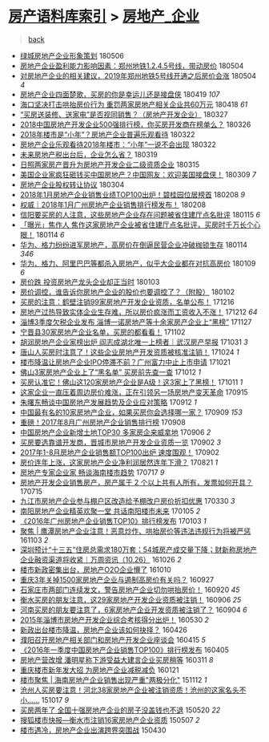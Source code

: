 [房产语料库索引](../../README.md)  > [房地产_企业](房地产_企业.md)
====
> [back](../README.md)

- [绿城房地产企业形象策划](http://jkwz.applinzi.com/ittc/7100060213090714641.html#%E7%BB%BF%E5%9F%8E%E6%88%BF%E5%9C%B0%E4%BA%A7%E4%BC%81%E4%B8%9A%E5%BD%A2%E8%B1%A1%E7%AD%96%E5%88%92) 180506  
- [房地产企业盈利能力影响因素：郑州地铁1.2.4.5号线，带动房价](http://jkwz.applinzi.com/ittc/7099173226511074321.html#%E6%88%BF%E5%9C%B0%E4%BA%A7%E4%BC%81%E4%B8%9A%E7%9B%88%E5%88%A9%E8%83%BD%E5%8A%9B%E5%BD%B1%E5%93%8D%E5%9B%A0%E7%B4%A0%EF%BC%9A%E9%83%91%E5%B7%9E%E5%9C%B0%E9%93%811.2.4.5%E5%8F%B7%E7%BA%BF%EF%BC%8C%E5%B8%A6%E5%8A%A8%E6%88%BF%E4%BB%B7) 180504  
- [对房地产企业的相关建议，2019年郑州地铁5号线开通之后房价会涨](http://jkwz.applinzi.com/ittc/7099167464455930890.html#%E5%AF%B9%E6%88%BF%E5%9C%B0%E4%BA%A7%E4%BC%81%E4%B8%9A%E7%9A%84%E7%9B%B8%E5%85%B3%E5%BB%BA%E8%AE%AE%EF%BC%8C2019%E5%B9%B4%E9%83%91%E5%B7%9E%E5%9C%B0%E9%93%815%E5%8F%B7%E7%BA%BF%E5%BC%80%E9%80%9A%E4%B9%8B%E5%90%8E%E6%88%BF%E4%BB%B7%E4%BC%9A%E6%B6%A8) 180504 *4* 
- [房地产企业四面楚歌，买房的你是幸运儿还是接盘侠](http://jkwz.applinzi.com/ittc/7093798772406748177.html#%E6%88%BF%E5%9C%B0%E4%BA%A7%E4%BC%81%E4%B8%9A%E5%9B%9B%E9%9D%A2%E6%A5%9A%E6%AD%8C%EF%BC%8C%E4%B9%B0%E6%88%BF%E7%9A%84%E4%BD%A0%E6%98%AF%E5%B9%B8%E8%BF%90%E5%84%BF%E8%BF%98%E6%98%AF%E6%8E%A5%E7%9B%98%E4%BE%A0) 180419 *107* 
- [海口坚决打击哄抬房价行为 重罚两家房地产相关企业共60万元](http://jkwz.applinzi.com/ittc/7093435563590026256.html#%E6%B5%B7%E5%8F%A3%E5%9D%9A%E5%86%B3%E6%89%93%E5%87%BB%E5%93%84%E6%8A%AC%E6%88%BF%E4%BB%B7%E8%A1%8C%E4%B8%BA+%E9%87%8D%E7%BD%9A%E4%B8%A4%E5%AE%B6%E6%88%BF%E5%9C%B0%E4%BA%A7%E7%9B%B8%E5%85%B3%E4%BC%81%E4%B8%9A%E5%85%B160%E4%B8%87%E5%85%83) 180418 *61* 
- [“买房送装修、送家电”是否视同销售？（房地产开发企业）](http://jkwz.applinzi.com/ittc/7085150177692484625.html#%E2%80%9C%E4%B9%B0%E6%88%BF%E9%80%81%E8%A3%85%E4%BF%AE%E3%80%81%E9%80%81%E5%AE%B6%E7%94%B5%E2%80%9D%E6%98%AF%E5%90%A6%E8%A7%86%E5%90%8C%E9%94%80%E5%94%AE%EF%BC%9F%EF%BC%88%E6%88%BF%E5%9C%B0%E4%BA%A7%E5%BC%80%E5%8F%91%E4%BC%81%E4%B8%9A%EF%BC%89) 180327  
- [2018中国房地产开发企业500强排行榜，你买房开发商在榜单么？](http://jkwz.applinzi.com/ittc/7084789229152633866.html#2018%E4%B8%AD%E5%9B%BD%E6%88%BF%E5%9C%B0%E4%BA%A7%E5%BC%80%E5%8F%91%E4%BC%81%E4%B8%9A500%E5%BC%BA%E6%8E%92%E8%A1%8C%E6%A6%9C%EF%BC%8C%E4%BD%A0%E4%B9%B0%E6%88%BF%E5%BC%80%E5%8F%91%E5%95%86%E5%9C%A8%E6%A6%9C%E5%8D%95%E4%B9%88%EF%BC%9F) 180326  
- [2018年楼市是“小年”？房地产企业普遍乐观看待](http://jkwz.applinzi.com/ittc/7083416629583283206.html#2018%E5%B9%B4%E6%A5%BC%E5%B8%82%E6%98%AF%E2%80%9C%E5%B0%8F%E5%B9%B4%E2%80%9D%EF%BC%9F%E6%88%BF%E5%9C%B0%E4%BA%A7%E4%BC%81%E4%B8%9A%E6%99%AE%E9%81%8D%E4%B9%90%E8%A7%82%E7%9C%8B%E5%BE%85) 180322  
- [房地产企业乐观看待2018年楼市：“小年”一说不会出现](http://jkwz.applinzi.com/ittc/7083351399826195466.html#%E6%88%BF%E5%9C%B0%E4%BA%A7%E4%BC%81%E4%B8%9A%E4%B9%90%E8%A7%82%E7%9C%8B%E5%BE%852018%E5%B9%B4%E6%A5%BC%E5%B8%82%EF%BC%9A%E2%80%9C%E5%B0%8F%E5%B9%B4%E2%80%9D%E4%B8%80%E8%AF%B4%E4%B8%8D%E4%BC%9A%E5%87%BA%E7%8E%B0) 180322  
- [未来房地产税出台后，企业怎么省？](http://jkwz.applinzi.com/ittc/7082122804457899015.html#%E6%9C%AA%E6%9D%A5%E6%88%BF%E5%9C%B0%E4%BA%A7%E7%A8%8E%E5%87%BA%E5%8F%B0%E5%90%8E%EF%BC%8C%E4%BC%81%E4%B8%9A%E6%80%8E%E4%B9%88%E7%9C%81%EF%BC%9F) 180319  
- [日照两家房产晋升为房地产开发企业二级资质企业](http://jkwz.applinzi.com/ittc/7080734413359154187.html#%E6%97%A5%E7%85%A7%E4%B8%A4%E5%AE%B6%E6%88%BF%E4%BA%A7%E6%99%8B%E5%8D%87%E4%B8%BA%E6%88%BF%E5%9C%B0%E4%BA%A7%E5%BC%80%E5%8F%91%E4%BC%81%E4%B8%9A%E4%BA%8C%E7%BA%A7%E8%B5%84%E8%B4%A8%E4%BC%81%E4%B8%9A) 180315  
- [美国企业家疯狂砸钱买中国房地产？中国网友：欢迎美国接盘侠！](http://jkwz.applinzi.com/ittc/7078529833489662992.html#%E7%BE%8E%E5%9B%BD%E4%BC%81%E4%B8%9A%E5%AE%B6%E7%96%AF%E7%8B%82%E7%A0%B8%E9%92%B1%E4%B9%B0%E4%B8%AD%E5%9B%BD%E6%88%BF%E5%9C%B0%E4%BA%A7%EF%BC%9F%E4%B8%AD%E5%9B%BD%E7%BD%91%E5%8F%8B%EF%BC%9A%E6%AC%A2%E8%BF%8E%E7%BE%8E%E5%9B%BD%E6%8E%A5%E7%9B%98%E4%BE%A0%EF%BC%81) 180309 *7* 
- [房地产企业股权转让协议](http://jkwz.applinzi.com/ittc/7076243177176826890.html#%E6%88%BF%E5%9C%B0%E4%BA%A7%E4%BC%81%E4%B8%9A%E8%82%A1%E6%9D%83%E8%BD%AC%E8%AE%A9%E5%8D%8F%E8%AE%AE) 180304  
- [2018年1月房地产企业销售业绩TOP100出炉！碧桂园位居榜首](http://jkwz.applinzi.com/ittc/7067667332900324368.html#2018%E5%B9%B41%E6%9C%88%E6%88%BF%E5%9C%B0%E4%BA%A7%E4%BC%81%E4%B8%9A%E9%94%80%E5%94%AE%E4%B8%9A%E7%BB%A9TOP100%E5%87%BA%E7%82%89%EF%BC%81%E7%A2%A7%E6%A1%82%E5%9B%AD%E4%BD%8D%E5%B1%85%E6%A6%9C%E9%A6%96) 180208 *9* 
- [权威｜2018年1月广州房地产企业销售排行榜发布！](http://jkwz.applinzi.com/ittc/7067666456714413072.html#%E6%9D%83%E5%A8%81%EF%BD%9C2018%E5%B9%B41%E6%9C%88%E5%B9%BF%E5%B7%9E%E6%88%BF%E5%9C%B0%E4%BA%A7%E4%BC%81%E4%B8%9A%E9%94%80%E5%94%AE%E6%8E%92%E8%A1%8C%E6%A6%9C%E5%8F%91%E5%B8%83%EF%BC%81) 180208  
- [信阳要买房的人注意，这些房地产企业存在问题被省住建厅点名批评](http://jkwz.applinzi.com/ittc/7058766625900069898.html#%E4%BF%A1%E9%98%B3%E8%A6%81%E4%B9%B0%E6%88%BF%E7%9A%84%E4%BA%BA%E6%B3%A8%E6%84%8F%EF%BC%8C%E8%BF%99%E4%BA%9B%E6%88%BF%E5%9C%B0%E4%BA%A7%E4%BC%81%E4%B8%9A%E5%AD%98%E5%9C%A8%E9%97%AE%E9%A2%98%E8%A2%AB%E7%9C%81%E4%BD%8F%E5%BB%BA%E5%8E%85%E7%82%B9%E5%90%8D%E6%89%B9%E8%AF%84) 180115 *6* 
- [「曝光」焦作人 焦作这家房地产企业被省住建厅点名批评，买房时千万长个心眼！](http://jkwz.applinzi.com/ittc/7058578686628856849.html#%E3%80%8C%E6%9B%9D%E5%85%89%E3%80%8D%E7%84%A6%E4%BD%9C%E4%BA%BA+%E7%84%A6%E4%BD%9C%E8%BF%99%E5%AE%B6%E6%88%BF%E5%9C%B0%E4%BA%A7%E4%BC%81%E4%B8%9A%E8%A2%AB%E7%9C%81%E4%BD%8F%E5%BB%BA%E5%8E%85%E7%82%B9%E5%90%8D%E6%89%B9%E8%AF%84%EF%BC%8C%E4%B9%B0%E6%88%BF%E6%97%B6%E5%8D%83%E4%B8%87%E9%95%BF%E4%B8%AA%E5%BF%83%E7%9C%BC%EF%BC%81) 180114 *6* 
- [华为、格力纷纷进军房地产，高房价在倒逼民营企业冲破枷锁生存](http://jkwz.applinzi.com/ittc/7058389448650130439.html#%E5%8D%8E%E4%B8%BA%E3%80%81%E6%A0%BC%E5%8A%9B%E7%BA%B7%E7%BA%B7%E8%BF%9B%E5%86%9B%E6%88%BF%E5%9C%B0%E4%BA%A7%EF%BC%8C%E9%AB%98%E6%88%BF%E4%BB%B7%E5%9C%A8%E5%80%92%E9%80%BC%E6%B0%91%E8%90%A5%E4%BC%81%E4%B8%9A%E5%86%B2%E7%A0%B4%E6%9E%B7%E9%94%81%E7%94%9F%E5%AD%98) 180114 *346* 
- [华为、格力、阿里巴巴等都杀入房地产，似乎大企业都在对抗高房价](http://jkwz.applinzi.com/ittc/7056662058810999815.html#%E5%8D%8E%E4%B8%BA%E3%80%81%E6%A0%BC%E5%8A%9B%E3%80%81%E9%98%BF%E9%87%8C%E5%B7%B4%E5%B7%B4%E7%AD%89%E9%83%BD%E6%9D%80%E5%85%A5%E6%88%BF%E5%9C%B0%E4%BA%A7%EF%BC%8C%E4%BC%BC%E4%B9%8E%E5%A4%A7%E4%BC%81%E4%B8%9A%E9%83%BD%E5%9C%A8%E5%AF%B9%E6%8A%97%E9%AB%98%E6%88%BF%E4%BB%B7) 180109 *6* 
- [房价跌 投资房地产龙头企业却正当时](http://jkwz.applinzi.com/ittc/7054349535617221643.html#%E6%88%BF%E4%BB%B7%E8%B7%8C+%E6%8A%95%E8%B5%84%E6%88%BF%E5%9C%B0%E4%BA%A7%E9%BE%99%E5%A4%B4%E4%BC%81%E4%B8%9A%E5%8D%B4%E6%AD%A3%E5%BD%93%E6%97%B6) 180103  
- [房价调控，谁告诉你房地产企业的股价也要调控了？（附股）](http://jkwz.applinzi.com/ittc/7054061076784612368.html#%E6%88%BF%E4%BB%B7%E8%B0%83%E6%8E%A7%EF%BC%8C%E8%B0%81%E5%91%8A%E8%AF%89%E4%BD%A0%E6%88%BF%E5%9C%B0%E4%BA%A7%E4%BC%81%E4%B8%9A%E7%9A%84%E8%82%A1%E4%BB%B7%E4%B9%9F%E8%A6%81%E8%B0%83%E6%8E%A7%E4%BA%86%EF%BC%9F%EF%BC%88%E9%99%84%E8%82%A1%EF%BC%89) 180102  
- [买房的注意：鹤壁注销99家房地产开发企业资质，名单公布！](http://jkwz.applinzi.com/ittc/7047816427896046608.html#%E4%B9%B0%E6%88%BF%E7%9A%84%E6%B3%A8%E6%84%8F%EF%BC%9A%E9%B9%A4%E5%A3%81%E6%B3%A8%E9%94%8099%E5%AE%B6%E6%88%BF%E5%9C%B0%E4%BA%A7%E5%BC%80%E5%8F%91%E4%BC%81%E4%B8%9A%E8%B5%84%E8%B4%A8%EF%BC%8C%E5%90%8D%E5%8D%95%E5%85%AC%E5%B8%83%EF%BC%81) 171216  
- [房地产过热导致实体企业生存难，所以房价疯涨而工资收入不涨！](http://jkwz.applinzi.com/ittc/7045954448822633489.html#%E6%88%BF%E5%9C%B0%E4%BA%A7%E8%BF%87%E7%83%AD%E5%AF%BC%E8%87%B4%E5%AE%9E%E4%BD%93%E4%BC%81%E4%B8%9A%E7%94%9F%E5%AD%98%E9%9A%BE%EF%BC%8C%E6%89%80%E4%BB%A5%E6%88%BF%E4%BB%B7%E7%96%AF%E6%B6%A8%E8%80%8C%E5%B7%A5%E8%B5%84%E6%94%B6%E5%85%A5%E4%B8%8D%E6%B6%A8%EF%BC%81) 171212 *64* 
- [淄博3季度欠税企业发布 淄博一诺房地产等十余家房产企业上“黑榜”](http://jkwz.applinzi.com/ittc/7040631498095461392.html#%E6%B7%84%E5%8D%9A3%E5%AD%A3%E5%BA%A6%E6%AC%A0%E7%A8%8E%E4%BC%81%E4%B8%9A%E5%8F%91%E5%B8%83+%E6%B7%84%E5%8D%9A%E4%B8%80%E8%AF%BA%E6%88%BF%E5%9C%B0%E4%BA%A7%E7%AD%89%E5%8D%81%E4%BD%99%E5%AE%B6%E6%88%BF%E4%BA%A7%E4%BC%81%E4%B8%9A%E4%B8%8A%E2%80%9C%E9%BB%91%E6%A6%9C%E2%80%9D) 171127  
- [宁晋县30家房地产企业名单，买房的都看看！](http://jkwz.applinzi.com/ittc/7031345647813411857.html#%E5%AE%81%E6%99%8B%E5%8E%BF30%E5%AE%B6%E6%88%BF%E5%9C%B0%E4%BA%A7%E4%BC%81%E4%B8%9A%E5%90%8D%E5%8D%95%EF%BC%8C%E4%B9%B0%E6%88%BF%E7%9A%84%E9%83%BD%E7%9C%8B%E7%9C%8B%EF%BC%81) 171102  
- [胡润房地产企业家榜出炉 阎志成湖北唯一上榜者｜武汉房产早报](http://jkwz.applinzi.com/ittc/7030536884869137425.html#%E8%83%A1%E6%B6%A6%E6%88%BF%E5%9C%B0%E4%BA%A7%E4%BC%81%E4%B8%9A%E5%AE%B6%E6%A6%9C%E5%87%BA%E7%82%89+%E9%98%8E%E5%BF%97%E6%88%90%E6%B9%96%E5%8C%97%E5%94%AF%E4%B8%80%E4%B8%8A%E6%A6%9C%E8%80%85%EF%BD%9C%E6%AD%A6%E6%B1%89%E6%88%BF%E4%BA%A7%E6%97%A9%E6%8A%A5) 171031 *3* 
- [唐山人买房时注意了！这些企业房地产开发资质被核准注销！](http://jkwz.applinzi.com/ittc/7028063842255504400.html#%E5%94%90%E5%B1%B1%E4%BA%BA%E4%B9%B0%E6%88%BF%E6%97%B6%E6%B3%A8%E6%84%8F%E4%BA%86%EF%BC%81%E8%BF%99%E4%BA%9B%E4%BC%81%E4%B8%9A%E6%88%BF%E5%9C%B0%E4%BA%A7%E5%BC%80%E5%8F%91%E8%B5%84%E8%B4%A8%E8%A2%AB%E6%A0%B8%E5%87%86%E6%B3%A8%E9%94%80%EF%BC%81) 171024 *1* 
- [楼市降温让房地产企业IPO停滞不前？广州富力中止上市申请](http://jkwz.applinzi.com/ittc/7026686630990185488.html#%E6%A5%BC%E5%B8%82%E9%99%8D%E6%B8%A9%E8%AE%A9%E6%88%BF%E5%9C%B0%E4%BA%A7%E4%BC%81%E4%B8%9AIPO%E5%81%9C%E6%BB%9E%E4%B8%8D%E5%89%8D%EF%BC%9F%E5%B9%BF%E5%B7%9E%E5%AF%8C%E5%8A%9B%E4%B8%AD%E6%AD%A2%E4%B8%8A%E5%B8%82%E7%94%B3%E8%AF%B7) 171021  
- [佛山3家房地产企业上了“黑名单” 买房前先查一查](http://jkwz.applinzi.com/ittc/7023486072187782161.html#%E4%BD%9B%E5%B1%B13%E5%AE%B6%E6%88%BF%E5%9C%B0%E4%BA%A7%E4%BC%81%E4%B8%9A%E4%B8%8A%E4%BA%86%E2%80%9C%E9%BB%91%E5%90%8D%E5%8D%95%E2%80%9D+%E4%B9%B0%E6%88%BF%E5%89%8D%E5%85%88%E6%9F%A5%E4%B8%80%E6%9F%A5) 171012 *1* 
- [买房认准它！佛山这120家房地产企业是A级！这3家上了黑榜！](http://jkwz.applinzi.com/ittc/7023176208731341840.html#%E4%B9%B0%E6%88%BF%E8%AE%A4%E5%87%86%E5%AE%83%EF%BC%81%E4%BD%9B%E5%B1%B1%E8%BF%99120%E5%AE%B6%E6%88%BF%E5%9C%B0%E4%BA%A7%E4%BC%81%E4%B8%9A%E6%98%AFA%E7%BA%A7%EF%BC%81%E8%BF%993%E5%AE%B6%E4%B8%8A%E4%BA%86%E9%BB%91%E6%A6%9C%EF%BC%81) 171011 *1* 
- [这家企业一直压着周边房价难涨，正在引领另一场房地产变天革命](http://jkwz.applinzi.com/ittc/7013568582418694928.html#%E8%BF%99%E5%AE%B6%E4%BC%81%E4%B8%9A%E4%B8%80%E7%9B%B4%E5%8E%8B%E7%9D%80%E5%91%A8%E8%BE%B9%E6%88%BF%E4%BB%B7%E9%9A%BE%E6%B6%A8%EF%BC%8C%E6%AD%A3%E5%9C%A8%E5%BC%95%E9%A2%86%E5%8F%A6%E4%B8%80%E5%9C%BA%E6%88%BF%E5%9C%B0%E4%BA%A7%E5%8F%98%E5%A4%A9%E9%9D%A9%E5%91%BD) 170915  
- [朱曙东畅谈中国房地产发展趋势及企业应对策略](http://jkwz.applinzi.com/ittc/7012417026700870672.html#%E6%9C%B1%E6%9B%99%E4%B8%9C%E7%95%85%E8%B0%88%E4%B8%AD%E5%9B%BD%E6%88%BF%E5%9C%B0%E4%BA%A7%E5%8F%91%E5%B1%95%E8%B6%8B%E5%8A%BF%E5%8F%8A%E4%BC%81%E4%B8%9A%E5%BA%94%E5%AF%B9%E7%AD%96%E7%95%A5) 170912 *1* 
- [中国最有名的10家房地产企业，如果买房你会选择哪一家？](http://jkwz.applinzi.com/ittc/7011353690752173072.html#%E4%B8%AD%E5%9B%BD%E6%9C%80%E6%9C%89%E5%90%8D%E7%9A%8410%E5%AE%B6%E6%88%BF%E5%9C%B0%E4%BA%A7%E4%BC%81%E4%B8%9A%EF%BC%8C%E5%A6%82%E6%9E%9C%E4%B9%B0%E6%88%BF%E4%BD%A0%E4%BC%9A%E9%80%89%E6%8B%A9%E5%93%AA%E4%B8%80%E5%AE%B6%EF%BC%9F) 170909 *153* 
- [重磅！2017年8月广州房地产企业销售排行榜](http://jkwz.applinzi.com/ittc/7011046451613008912.html#%E9%87%8D%E7%A3%85%EF%BC%812017%E5%B9%B48%E6%9C%88%E5%B9%BF%E5%B7%9E%E6%88%BF%E5%9C%B0%E4%BA%A7%E4%BC%81%E4%B8%9A%E9%94%80%E5%94%AE%E6%8E%92%E8%A1%8C%E6%A6%9C) 170908  
- [中国房地产企业新增土地TOP30 多家房企来威拿地](http://jkwz.applinzi.com/ittc/7010209355021157392.html#%E4%B8%AD%E5%9B%BD%E6%88%BF%E5%9C%B0%E4%BA%A7%E4%BC%81%E4%B8%9A%E6%96%B0%E5%A2%9E%E5%9C%9F%E5%9C%B0TOP30+%E5%A4%9A%E5%AE%B6%E6%88%BF%E4%BC%81%E6%9D%A5%E5%A8%81%E6%8B%BF%E5%9C%B0) 170906 *2* 
- [买房要选靠谱开发商，晋城市房地产开发企业资质一览](http://jkwz.applinzi.com/ittc/7008663279382299664.html#%E4%B9%B0%E6%88%BF%E8%A6%81%E9%80%89%E9%9D%A0%E8%B0%B1%E5%BC%80%E5%8F%91%E5%95%86%EF%BC%8C%E6%99%8B%E5%9F%8E%E5%B8%82%E6%88%BF%E5%9C%B0%E4%BA%A7%E5%BC%80%E5%8F%91%E4%BC%81%E4%B8%9A%E8%B5%84%E8%B4%A8%E4%B8%80%E8%A7%88) 170902 *3* 
- [2017年1-8月房地产企业销售额TOP100出炉 速度围观！](http://jkwz.applinzi.com/ittc/7008635898441499665.html#2017%E5%B9%B41-8%E6%9C%88%E6%88%BF%E5%9C%B0%E4%BA%A7%E4%BC%81%E4%B8%9A%E9%94%80%E5%94%AE%E9%A2%9DTOP100%E5%87%BA%E7%82%89+%E9%80%9F%E5%BA%A6%E5%9B%B4%E8%A7%82%EF%BC%81) 170902  
- [房价连年上涨，这家房地产企业净利润居然连年下滑？](http://jkwz.applinzi.com/ittc/7004274542548354064.html#%E6%88%BF%E4%BB%B7%E8%BF%9E%E5%B9%B4%E4%B8%8A%E6%B6%A8%EF%BC%8C%E8%BF%99%E5%AE%B6%E6%88%BF%E5%9C%B0%E4%BA%A7%E4%BC%81%E4%B8%9A%E5%87%80%E5%88%A9%E6%B6%A6%E5%B1%85%E7%84%B6%E8%BF%9E%E5%B9%B4%E4%B8%8B%E6%BB%91%EF%BC%9F) 170821 *1* 
- [房地产专家企业家 畅谈海南楼市趋势](http://jkwz.applinzi.com/ittc/6991163839243355153.html#%E6%88%BF%E5%9C%B0%E4%BA%A7%E4%B8%93%E5%AE%B6%E4%BC%81%E4%B8%9A%E5%AE%B6+%E7%95%85%E8%B0%88%E6%B5%B7%E5%8D%97%E6%A5%BC%E5%B8%82%E8%B6%8B%E5%8A%BF) 170717 *9* 
- [房地产开发企业销售房产，房产属于 2 个以上共有人所有，发票如何开具？](http://jkwz.applinzi.com/ittc/6990616244464927760.html#%E6%88%BF%E5%9C%B0%E4%BA%A7%E5%BC%80%E5%8F%91%E4%BC%81%E4%B8%9A%E9%94%80%E5%94%AE%E6%88%BF%E4%BA%A7%EF%BC%8C%E6%88%BF%E4%BA%A7%E5%B1%9E%E4%BA%8E+2+%E4%B8%AA%E4%BB%A5%E4%B8%8A%E5%85%B1%E6%9C%89%E4%BA%BA%E6%89%80%E6%9C%89%EF%BC%8C%E5%8F%91%E7%A5%A8%E5%A6%82%E4%BD%95%E5%BC%80%E5%85%B7%EF%BC%9F) 170715  
- [九江市房地产企业参与棚户区改造给予棚改户房价折扣优惠](http://jkwz.applinzi.com/ittc/6950748614015058948.html#%E4%B9%9D%E6%B1%9F%E5%B8%82%E6%88%BF%E5%9C%B0%E4%BA%A7%E4%BC%81%E4%B8%9A%E5%8F%82%E4%B8%8E%E6%A3%9A%E6%88%B7%E5%8C%BA%E6%94%B9%E9%80%A0%E7%BB%99%E4%BA%88%E6%A3%9A%E6%94%B9%E6%88%B7%E6%88%BF%E4%BB%B7%E6%8A%98%E6%89%A3%E4%BC%98%E6%83%A0) 170330 *3* 
- [南阳房地产企业精英欢聚一堂 共话南阳楼市未来](http://jkwz.applinzi.com/ittc/6919579958640116740.html#%E5%8D%97%E9%98%B3%E6%88%BF%E5%9C%B0%E4%BA%A7%E4%BC%81%E4%B8%9A%E7%B2%BE%E8%8B%B1%E6%AC%A2%E8%81%9A%E4%B8%80%E5%A0%82+%E5%85%B1%E8%AF%9D%E5%8D%97%E9%98%B3%E6%A5%BC%E5%B8%82%E6%9C%AA%E6%9D%A5) 170105 *2* 
- [《2016年广州房地产企业销售TOP10》排行榜发布](http://jkwz.applinzi.com/ittc/6918916964457382916.html#%E3%80%8A2016%E5%B9%B4%E5%B9%BF%E5%B7%9E%E6%88%BF%E5%9C%B0%E4%BA%A7%E4%BC%81%E4%B8%9A%E9%94%80%E5%94%AETOP10%E3%80%8B%E6%8E%92%E8%A1%8C%E6%A6%9C%E5%8F%91%E5%B8%83) 170103 *1* 
- [聚焦 | 鹰潭房地产企业注意！恶意炒作、哄抬房价等违法违规行为将被严惩](http://jkwz.applinzi.com/ittc/6896383952335422469.html#%E8%81%9A%E7%84%A6+%7C+%E9%B9%B0%E6%BD%AD%E6%88%BF%E5%9C%B0%E4%BA%A7%E4%BC%81%E4%B8%9A%E6%B3%A8%E6%84%8F%EF%BC%81%E6%81%B6%E6%84%8F%E7%82%92%E4%BD%9C%E3%80%81%E5%93%84%E6%8A%AC%E6%88%BF%E4%BB%B7%E7%AD%89%E8%BF%9D%E6%B3%95%E8%BF%9D%E8%A7%84%E8%A1%8C%E4%B8%BA%E5%B0%86%E8%A2%AB%E4%B8%A5%E6%83%A9) 161103 *2* 
- [深圳预计“十三五”住房总需求180万套；54城房产成交量下降；财新称房地产企业融资渠道将收紧｜万周资讯（10.26）](http://jkwz.applinzi.com/ittc/6893371170878915589.html#%E6%B7%B1%E5%9C%B3%E9%A2%84%E8%AE%A1%E2%80%9C%E5%8D%81%E4%B8%89%E4%BA%94%E2%80%9D%E4%BD%8F%E6%88%BF%E6%80%BB%E9%9C%80%E6%B1%82180%E4%B8%87%E5%A5%97%EF%BC%9B54%E5%9F%8E%E6%88%BF%E4%BA%A7%E6%88%90%E4%BA%A4%E9%87%8F%E4%B8%8B%E9%99%8D%EF%BC%9B%E8%B4%A2%E6%96%B0%E7%A7%B0%E6%88%BF%E5%9C%B0%E4%BA%A7%E4%BC%81%E4%B8%9A%E8%9E%8D%E8%B5%84%E6%B8%A0%E9%81%93%E5%B0%86%E6%94%B6%E7%B4%A7%EF%BD%9C%E4%B8%87%E5%91%A8%E8%B5%84%E8%AE%AF%EF%BC%8810.26%EF%BC%89) 161026 *2* 
- [楼市新政密集出台，房地产O2O企业懵了](http://jkwz.applinzi.com/ittc/6887409760780944388.html#%E6%A5%BC%E5%B8%82%E6%96%B0%E6%94%BF%E5%AF%86%E9%9B%86%E5%87%BA%E5%8F%B0%EF%BC%8C%E6%88%BF%E5%9C%B0%E4%BA%A7O2O%E4%BC%81%E4%B8%9A%E6%87%B5%E4%BA%86) 161010  
- [重庆3年关掉1500家房地产企业与遏制高房价有关吗？](http://jkwz.applinzi.com/ittc/6882597724293170181.html#%E9%87%8D%E5%BA%863%E5%B9%B4%E5%85%B3%E6%8E%891500%E5%AE%B6%E6%88%BF%E5%9C%B0%E4%BA%A7%E4%BC%81%E4%B8%9A%E4%B8%8E%E9%81%8F%E5%88%B6%E9%AB%98%E6%88%BF%E4%BB%B7%E6%9C%89%E5%85%B3%E5%90%97%EF%BC%9F) 160927  
- [石家庄市两部门连续发文，警告房地产企业切勿哄抬房价！](http://jkwz.applinzi.com/ittc/6880041877448950788.html#%E7%9F%B3%E5%AE%B6%E5%BA%84%E5%B8%82%E4%B8%A4%E9%83%A8%E9%97%A8%E8%BF%9E%E7%BB%AD%E5%8F%91%E6%96%87%EF%BC%8C%E8%AD%A6%E5%91%8A%E6%88%BF%E5%9C%B0%E4%BA%A7%E4%BC%81%E4%B8%9A%E5%88%87%E5%8B%BF%E5%93%84%E6%8A%AC%E6%88%BF%E4%BB%B7%EF%BC%81) 160920 *45* 
- [衡水买房的朋友注意，这29家房地产开发企业资质被注销！](http://jkwz.applinzi.com/ittc/6874694614132458500.html#%E8%A1%A1%E6%B0%B4%E4%B9%B0%E6%88%BF%E7%9A%84%E6%9C%8B%E5%8F%8B%E6%B3%A8%E6%84%8F%EF%BC%8C%E8%BF%9929%E5%AE%B6%E6%88%BF%E5%9C%B0%E4%BA%A7%E5%BC%80%E5%8F%91%E4%BC%81%E4%B8%9A%E8%B5%84%E8%B4%A8%E8%A2%AB%E6%B3%A8%E9%94%80%EF%BC%81) 160906 *25* 
- [河南买房的朋友要注意了，6家房地产企业开发资质被注销了？](http://jkwz.applinzi.com/ittc/6873789920816137221.html#%E6%B2%B3%E5%8D%97%E4%B9%B0%E6%88%BF%E7%9A%84%E6%9C%8B%E5%8F%8B%E8%A6%81%E6%B3%A8%E6%84%8F%E4%BA%86%EF%BC%8C6%E5%AE%B6%E6%88%BF%E5%9C%B0%E4%BA%A7%E4%BC%81%E4%B8%9A%E5%BC%80%E5%8F%91%E8%B5%84%E8%B4%A8%E8%A2%AB%E6%B3%A8%E9%94%80%E4%BA%86%EF%BC%9F) 160904 *6* 
- [2015年淄博市房地产开发企业综合考核得分出炉！](http://jkwz.applinzi.com/ittc/6837934003499566084.html#2015%E5%B9%B4%E6%B7%84%E5%8D%9A%E5%B8%82%E6%88%BF%E5%9C%B0%E4%BA%A7%E5%BC%80%E5%8F%91%E4%BC%81%E4%B8%9A%E7%BB%BC%E5%90%88%E8%80%83%E6%A0%B8%E5%BE%97%E5%88%86%E5%87%BA%E7%82%89%EF%BC%81) 160530 *2* 
- [新政出台楼市降温，房地产企业该如何抉择？](http://jkwz.applinzi.com/ittc/6825353675882890244.html#%E6%96%B0%E6%94%BF%E5%87%BA%E5%8F%B0%E6%A5%BC%E5%B8%82%E9%99%8D%E6%B8%A9%EF%BC%8C%E6%88%BF%E5%9C%B0%E4%BA%A7%E4%BC%81%E4%B8%9A%E8%AF%A5%E5%A6%82%E4%BD%95%E6%8A%89%E6%8B%A9%EF%BC%9F) 160426  
- [濮阳召开房地产相关部门和房地产开发企业座谈会](http://jkwz.applinzi.com/ittc/6821313069678330885.html#%E6%BF%AE%E9%98%B3%E5%8F%AC%E5%BC%80%E6%88%BF%E5%9C%B0%E4%BA%A7%E7%9B%B8%E5%85%B3%E9%83%A8%E9%97%A8%E5%92%8C%E6%88%BF%E5%9C%B0%E4%BA%A7%E5%BC%80%E5%8F%91%E4%BC%81%E4%B8%9A%E5%BA%A7%E8%B0%88%E4%BC%9A) 160415 *5* 
- [《2016年一季度中国房地产企业销售TOP100》排行榜发布](http://jkwz.applinzi.com/ittc/6817532833572586501.html#%E3%80%8A2016%E5%B9%B4%E4%B8%80%E5%AD%A3%E5%BA%A6%E4%B8%AD%E5%9B%BD%E6%88%BF%E5%9C%B0%E4%BA%A7%E4%BC%81%E4%B8%9A%E9%94%80%E5%94%AETOP100%E3%80%8B%E6%8E%92%E8%A1%8C%E6%A6%9C%E5%8F%91%E5%B8%83) 160405  
- [房地产营改增 潘明星称下游受益大建言企业买房稍等](http://jkwz.applinzi.com/ittc/6808342260517176325.html#%E6%88%BF%E5%9C%B0%E4%BA%A7%E8%90%A5%E6%94%B9%E5%A2%9E+%E6%BD%98%E6%98%8E%E6%98%9F%E7%A7%B0%E4%B8%8B%E6%B8%B8%E5%8F%97%E7%9B%8A%E5%A4%A7%E5%BB%BA%E8%A8%80%E4%BC%81%E4%B8%9A%E4%B9%B0%E6%88%BF%E7%A8%8D%E7%AD%89) 160311 *8* 
- [重庆楼市新年发大招 为房地产企业减税减负](http://jkwz.applinzi.com/ittc/6789697933251445764.html#%E9%87%8D%E5%BA%86%E6%A5%BC%E5%B8%82%E6%96%B0%E5%B9%B4%E5%8F%91%E5%A4%A7%E6%8B%9B+%E4%B8%BA%E6%88%BF%E5%9C%B0%E4%BA%A7%E4%BC%81%E4%B8%9A%E5%87%8F%E7%A8%8E%E5%87%8F%E8%B4%9F) 160121  
- [楼市聚焦 | 海南房地产企业销售出现严重&quot;两极分化&quot;](http://jkwz.applinzi.com/ittc/6763900258333754372.html#%E6%A5%BC%E5%B8%82%E8%81%9A%E7%84%A6+%7C+%E6%B5%B7%E5%8D%97%E6%88%BF%E5%9C%B0%E4%BA%A7%E4%BC%81%E4%B8%9A%E9%94%80%E5%94%AE%E5%87%BA%E7%8E%B0%E4%B8%A5%E9%87%8D%26quot%3B%E4%B8%A4%E6%9E%81%E5%88%86%E5%8C%96%26quot%3B) 151112 *1* 
- [沧州人买房要注意！河北38家房地产企业被注销资质！沧州的这家名头不小......](http://jkwz.applinzi.com/ittc/6754294617005638661.html#%E6%B2%A7%E5%B7%9E%E4%BA%BA%E4%B9%B0%E6%88%BF%E8%A6%81%E6%B3%A8%E6%84%8F%EF%BC%81%E6%B2%B3%E5%8C%9738%E5%AE%B6%E6%88%BF%E5%9C%B0%E4%BA%A7%E4%BC%81%E4%B8%9A%E8%A2%AB%E6%B3%A8%E9%94%80%E8%B5%84%E8%B4%A8%EF%BC%81%E6%B2%A7%E5%B7%9E%E7%9A%84%E8%BF%99%E5%AE%B6%E5%90%8D%E5%A4%B4%E4%B8%8D%E5%B0%8F......) 151017 *9* 
- [买房两年了 全国十强房地产企业的房子没盖钱也不退](http://jkwz.applinzi.com/ittc/547650611414527579.html#%E4%B9%B0%E6%88%BF%E4%B8%A4%E5%B9%B4%E4%BA%86+%E5%85%A8%E5%9B%BD%E5%8D%81%E5%BC%BA%E6%88%BF%E5%9C%B0%E4%BA%A7%E4%BC%81%E4%B8%9A%E7%9A%84%E6%88%BF%E5%AD%90%E6%B2%A1%E7%9B%96%E9%92%B1%E4%B9%9F%E4%B8%8D%E9%80%80) 150520 *22* 
- [搜狐楼市快报—衡水市注销16家房地产企业资质](http://jkwz.applinzi.com/ittc/547650611410965790.html#%E6%90%9C%E7%8B%90%E6%A5%BC%E5%B8%82%E5%BF%AB%E6%8A%A5%E2%80%94%E8%A1%A1%E6%B0%B4%E5%B8%82%E6%B3%A8%E9%94%8016%E5%AE%B6%E6%88%BF%E5%9C%B0%E4%BA%A7%E4%BC%81%E4%B8%9A%E8%B5%84%E8%B4%A8) 150507 *2* 
- [楼市遇冷，房地产企业出演跨界突围战](http://jkwz.applinzi.com/ittc/547650611408310107.html#%E6%A5%BC%E5%B8%82%E9%81%87%E5%86%B7%EF%BC%8C%E6%88%BF%E5%9C%B0%E4%BA%A7%E4%BC%81%E4%B8%9A%E5%87%BA%E6%BC%94%E8%B7%A8%E7%95%8C%E7%AA%81%E5%9B%B4%E6%88%98) 150430  
